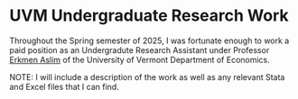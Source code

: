 # UVM Undergraduate Research Work

Throughout the Spring semester of 2025, I was fortunate enough to work a paid position as an Undergradute Research Assistant 
under Professor [Erkmen Aslim](https://www.linkedin.com/in/erkmen-g-aslim-48089637/) of the University of Vermont Department of Economics.

NOTE: I will include a description of the work as well as any relevant Stata and Excel files that I can find.
